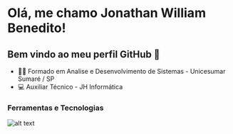 # Olá, me chamo Jonathan William Benedito!

## Bem vindo ao meu perfil GitHub 👋
- 👩‍🏫 Formado em Analise e Desenvolvimento de Sistemas - Unicesumar Sumaré / SP
- 💻 Auxiliar Técnico - JH Informática

### Ferramentas e Tecnologias
![alt text](https://static-00.iconduck.com/assets.00/c-sharp-c-icon-456x512-9sej0lrz.png "Logo Title Text 1")


  
